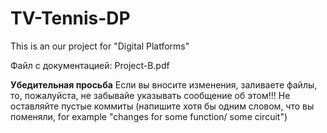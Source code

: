 # TV-Tennis-DP
This is an our project for "Digital Platforms"

Файл с документацией: Project-B.pdf

**Убедительная просьба**
Если вы вносите изменения, заливаете файлы, то, пожалуйста, не забывайе указывать сообщение об этом!!!
Не оставляйте пустые коммиты (напишите хотя бы одним словом, что вы поменяли, for example  "changes for some function/ some circuit")
